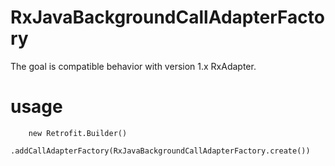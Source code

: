 # RxJavaBackgroundCallAdapterFactory
The goal is compatible behavior with version 1.x RxAdapter.

# usage
        new Retrofit.Builder()
                .addCallAdapterFactory(RxJavaBackgroundCallAdapterFactory.create())
